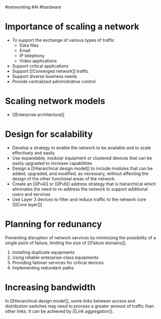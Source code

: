 #networking #AI #hardware 

# Importance of scaling a network
- To support the exchange of various types of traffic
	- Data files
	- Email
	- IP telephony
	- Video applications
- Support critical applications
- Support [[Converged network]] traffic
- Support diverse business needs
- Provide centralized administrative control

# Scaling network models
- [[Enterprise architecture]]

# Design for scalability
- Develop a strategy to enable the network to be available and to scale effectively and easily
- Use expandable, modular equipment or clustered devices that can be easily upgraded to increase capabilities
- Design a [[Hierarchical design model]] to include modules that can be added, upgraded, and modified, as necessary, without affecting the design of the other functional areas of the network.
- Create an [[IPv4]] or [[IPv6]] address strategy that is hierarchical which eliminates the need to re-address the network to support additional users and services
- Use Layer 3 devices to filter and reduce traffic to the network core ([[Core layer]])

# Planning for redunancy
Preventing disruption of network services by minimizing the possibility of a single point of failure, limiting the size of [[Failure domains]].
1. Installing duplicate equipments
2. Using reliable enterprise-class equipments
3. Providing failover services for critical devices
4. Implementing redundant paths

# Increasing bandwidth
In [[Hierarchical design model]], some links between access and distribution switches may need to process a greater amount of traffic than other links. It can be achieved by [[Link aggregation]].

